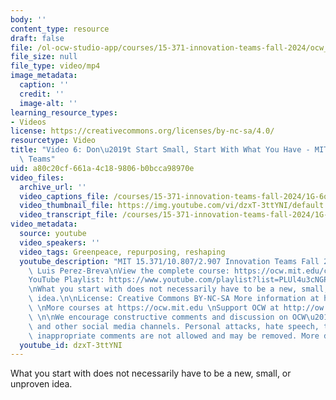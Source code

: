 ```yaml
---
body: ''
content_type: resource
draft: false
file: /ol-ocw-studio-app/courses/15-371-innovation-teams-fall-2024/ocw_15371_video_6_360p_16_9.mp4
file_size: null
file_type: video/mp4
image_metadata:
  caption: ''
  credit: ''
  image-alt: ''
learning_resource_types:
- Videos
license: https://creativecommons.org/licenses/by-nc-sa/4.0/
resourcetype: Video
title: "Video 6: Don\u2019t Start Small, Start With What You Have - MIT Innovation\
  \ Teams"
uid: a80c20cf-661a-4c18-9806-b0bcca98970e
video_files:
  archive_url: ''
  video_captions_file: /courses/15-371-innovation-teams-fall-2024/1G-6qrcAMdUA5s-4IOCgwIV3EBHLpp-T8_transcript.webvtt
  video_thumbnail_file: https://img.youtube.com/vi/dzxT-3ttYNI/default.jpg
  video_transcript_file: /courses/15-371-innovation-teams-fall-2024/1G-6qrcAMdUA5s-4IOCgwIV3EBHLpp-T8_transcript.pdf
video_metadata:
  source: youtube
  video_speakers: ''
  video_tags: Greenpeace, repurposing, reshaping
  youtube_description: "MIT 15.371/10.807/2.907 Innovation Teams Fall 2024\nInstructor:\
    \ Luis Perez-Breva\nView the complete course: https://ocw.mit.edu/courses/15-371-innovation-teams-fall-2024\n\
    YouTube Playlist: https://www.youtube.com/playlist?list=PLUl4u3cNGP63FBm4EY4n6fh8dcUAnetzi\n\
    \nWhat you start with does not necessarily have to be a new, small, or unproven\
    \ idea.\n\nLicense: Creative Commons BY-NC-SA More information at https://ocw.mit.edu/terms\
    \ \nMore courses at https://ocw.mit.edu \nSupport OCW at http://ow.ly/a1If50zVRl\
    \ \n\nWe encourage constructive comments and discussion on OCW\u2019s YouTube\
    \ and other social media channels. Personal attacks, hate speech, trolling, and\
    \ inappropriate comments are not allowed and may be removed. More details at https://ocw.mit.edu/comments."
  youtube_id: dzxT-3ttYNI
---
```

What you start with does not necessarily have to be a new, small, or unproven idea.